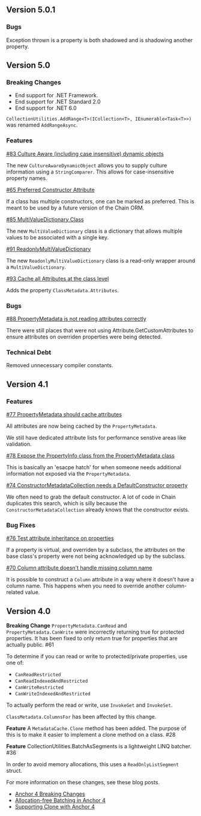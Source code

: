 ## Version 5.0.1

### Bugs

Exception thrown is a property is both shadowed and is shadowing another property.

## Version 5.0

### Breaking Changes

* End support for .NET Framework.
* End support for .NET Standard 2.0
* End support for .NET 6.0


`CollectionUtilities.AddRange<T>(ICollection<T>, IEnumerable<Task<T>>)` was renamed `AddRangeAsync`.


### Features

[#83 Culture Aware (including case insensitive) dynamic objects](https://github.com/TortugaResearch/Tortuga.Anchor/issues/83)

The new `CultureAwareDynamicObject` allows you to supply culture information using a `StringComparer`. This allows for case-insensitive property names.

[#65 Preferred Constructor Attribute](https://github.com/TortugaResearch/Tortuga.Anchor/issues/65)

If a class has multiple constructors, one can be marked as preferred. This is meant to be used by a future version of the Chain ORM.

[#85 MultiValueDictionary Class](https://github.com/TortugaResearch/Tortuga.Anchor/issues/85)

The new `MultiValueDictionary` class is a dictionary that allows multiple values to be associated with a single key.

[#91 ReadonlyMultiValueDictionary](https://github.com/TortugaResearch/Tortuga.Anchor/issues/91)

The new `ReadonlyMultiValueDictionary` class is a read-only wrapper around a `MultiValueDictionary`.

[#93 Cache all Attributes at the class level](https://github.com/TortugaResearch/Tortuga.Anchor/issues/93)

Adds the property `ClassMetadata.Attributes`.

### Bugs

[#88 PropertyMetadata is not reading attributes correctly](https://github.com/TortugaResearch/Tortuga.Anchor/issues/88)

There were still places that were not using Attribute.GetCustomAttributes to ensure attributes on overriden properties were being detected.


### Technical Debt

Removed unnecessary compiler constants.


## Version 4.1


### Features

[#77 PropertyMetadata should cache attributes](https://github.com/TortugaResearch/Tortuga.Anchor/issues/77)

All attributes are now being cached by the `PropertyMetadata`.

We still have dedicated attribute lists for performance senstive areas like validation.

[#78 Expose the PropertyInfo class from the PropertyMetadata class](https://github.com/TortugaResearch/Tortuga.Anchor/issues/78)

This is basically an 'esacpe hatch' for when someone needs additional information not exposed via the `PropertyMetadata`.

[#74 ConstructorMetadataCollection needs a DefaultConstructor property](https://github.com/TortugaResearch/Tortuga.Anchor/issues/74)

We often need to grab the default constructor. A lot of code in Chain duplicates this search, which is silly because the `ConstructorMetadataCollection` already knows that the constructor exists.


### Bug Fixes

[#76 Test attribute inheritance on properties](https://github.com/TortugaResearch/Tortuga.Anchor/issues/76)

If a property is virtual, and overriden by a subclass, the attributes on the base class's property were not being acknowledged up by the subclass.

[#70 Column attribute doesn't handle missing column name](https://github.com/TortugaResearch/Tortuga.Anchor/issues/70)

It is possible to construct a `Column` attribute in a way where it doesn't have a column name. This happens when you need to override another column-related value.



## Version 4.0

**Breaking Change** `PropertyMetadata.CanRead` and `PropertyMetadata.CanWrite` were incorrectly returning true for protected properties. It has been fixed to only return true for properties that are actually public. #61 

To determine if you can read or write to protected/private properties, use one of:

 * `CanReadRestricted`
 * `CanReadIndexedAndRestricted`
 * `CanWriteRestricted`
 * `CanWriteIndexedAndRestricted`

To actually perform the read or write, use `InvokeGet` and `InvokeSet`.

`ClassMetadata.ColumnsFor` has been affected by this change.

**Feature** A `MetadataCache.Clone` method has been added. The purpose of this is to make it easier to implement a clone method on a class. #28 

**Feature** CollectionUtilities.BatchAsSegments is a lightweight LINQ batcher. #36

In order to avoid memory allocations, this uses a `ReadOnlyListSegment` struct. 

For more information on these changes, see these blog posts.

* [Anchor 4 Breaking Changes](https://tortugaresearch.com/anchor-4-breaking-changes/)
* [Allocation-free Batching in Anchor 4](https://tortugaresearch.com/allocation-free-batching-in-anchor-4/)
* [Supporting Clone with Anchor 4](https://tortugaresearch.com/supporting-clone-with-anchor-4/)